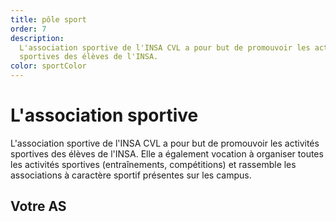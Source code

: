 ```yaml
---
title: pôle sport
order: 7
description:
  L'association sportive de l'INSA CVL a pour but de promouvoir les activités
  sportives des élèves de l'INSA.
color: sportColor
---
```


# L'association sportive

<campus-center>
  <campus-responsive-image
    folder-name="federation/sport"
    name="logo.png"
    max-width="200"></campus-responsive-image>
</campus-center>

L'association sportive de l'INSA CVL a pour but de promouvoir les activités
sportives des élèves de l'INSA. Elle a également vocation à organiser toutes les
activités sportives (entraînements, compétitions) et rassemble les associations
à caractère sportif présentes sur les campus.

## Votre AS

<campus-center>
  <campus-responsive-image
    folder-name="federation/sport"
    name="crew.jpg"
    max-width="800"></campus-responsive-image>
</campus-center>
